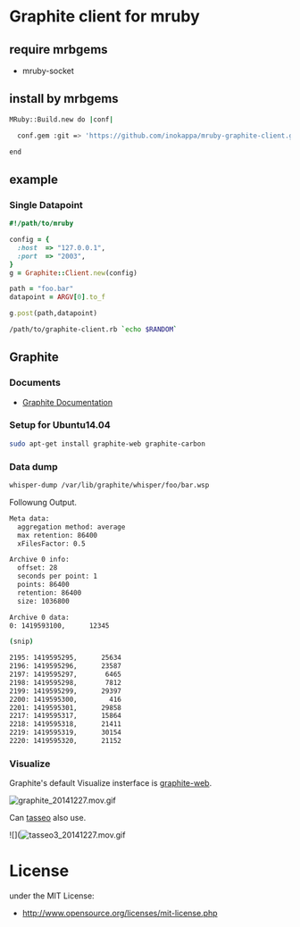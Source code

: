 # Graphite client for mruby

## require mrbgems

 * mruby-socket

## install by mrbgems

```bash
MRuby::Build.new do |conf|

  conf.gem :git => 'https://github.com/inokappa/mruby-graphite-client.git'

end
```

## example

### Single Datapoint

```ruby
#!/path/to/mruby

config = {
  :host  => "127.0.0.1",
  :port  => "2003",
}
g = Graphite::Client.new(config)

path = "foo.bar"
datapoint = ARGV[0].to_f

g.post(path,datapoint)
```

```bash
/path/to/graphite-client.rb `echo $RANDOM`
```

## Graphite

### Documents

 * [Graphite Documentation](https://graphite.readthedocs.org/en/latest/)

### Setup for Ubuntu14.04

```bash
sudo apt-get install graphite-web graphite-carbon
```

### Data dump

```bash
whisper-dump /var/lib/graphite/whisper/foo/bar.wsp
```

Followung Output.

```bash
Meta data:
  aggregation method: average
  max retention: 86400
  xFilesFactor: 0.5

Archive 0 info:
  offset: 28
  seconds per point: 1
  points: 86400
  retention: 86400
  size: 1036800

Archive 0 data:
0: 1419593100,      12345

(snip)

2195: 1419595295,      25634
2196: 1419595296,      23587
2197: 1419595297,       6465
2198: 1419595298,       7812
2199: 1419595299,      29397
2200: 1419595300,        416
2201: 1419595301,      29858
2217: 1419595317,      15864
2218: 1419595318,      21411
2219: 1419595319,      30154
2220: 1419595320,      21152
```

### Visualize

Graphite's default Visualize insterface is [graphite-web](https://github.com/graphite-project/graphite-web).

![](https://qiita-image-store.s3.amazonaws.com/0/24438/158f9c75-4c32-1c65-9b57-c0602b23db69.gif "graphite_20141227.mov.gif")

Can [tasseo](https://github.com/obfuscurity/tasseo) also use.

![](![tasseo3_20141227.mov.gif](https://qiita-image-store.s3.amazonaws.com/0/24438/6a3b9e9f-955e-96c8-dc6a-399a2a8846fa.gif "tasseo3_20141227.mov.gif")

# License
under the MIT License:

* http://www.opensource.org/licenses/mit-license.php

